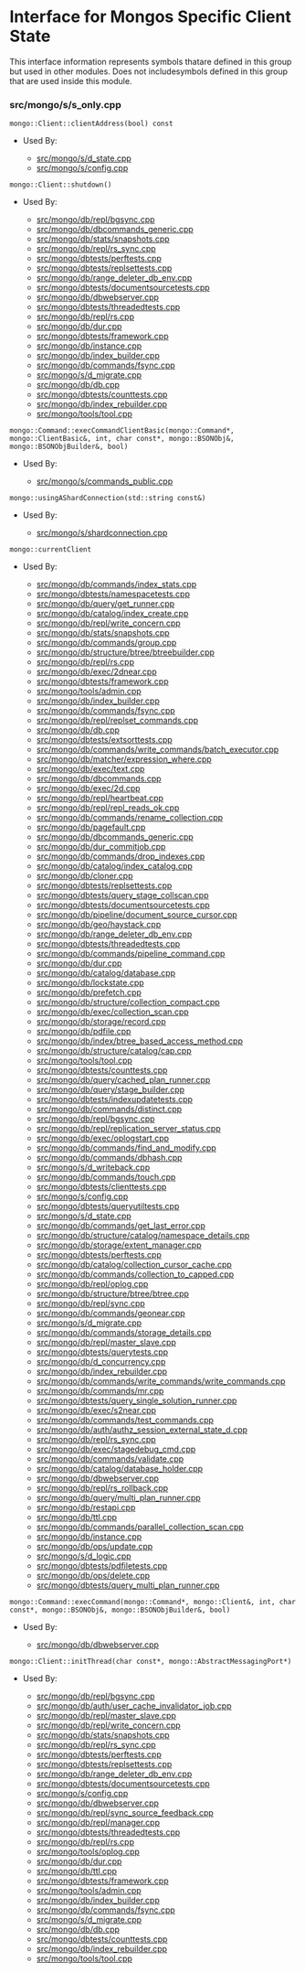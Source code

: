 
# Interface for Mongos Specific Client State
This interface information represents symbols thatare defined in this group but used in other modules.  Does not includesymbols defined in this group that are used inside this module.

### src/mongo/s/s\_only.cpp

<div></div>

    mongo::Client::clientAddress(bool) const

- Used By:

    - [src/mongo/s/d\_state.cpp](../../../sharding/sharding)
    - [src/mongo/s/config.cpp](../../../sharding/sharding)

<div></div>

    mongo::Client::shutdown()

- Used By:

    - [src/mongo/db/repl/bgsync.cpp](../../../replication/replication)
    - [src/mongo/db/dbcommands\_generic.cpp](../../../queries/database\_commands)
    - [src/mongo/db/stats/snapshots.cpp](../../../utilities/utilities)
    - [src/mongo/db/repl/rs\_sync.cpp](../../../replication/replication)
    - [src/mongo/dbtests/perftests.cpp](../../../tests/unit\_tests)
    - [src/mongo/dbtests/replsettests.cpp](../../../tests/unit\_tests)
    - [src/mongo/db/range\_deleter\_db\_env.cpp](../../../sharding/sharding)
    - [src/mongo/dbtests/documentsourcetests.cpp](../../../tests/unit\_tests)
    - [src/mongo/db/dbwebserver.cpp](../../../network/web\_server)
    - [src/mongo/dbtests/threadedtests.cpp](../../../tests/unit\_tests)
    - [src/mongo/db/repl/rs.cpp](../../../replication/replication)
    - [src/mongo/db/dur.cpp](../../../storage/journaling)
    - [src/mongo/dbtests/framework.cpp](../../../tests/unit\_tests)
    - [src/mongo/db/instance.cpp](../../../storage/storage\_layer\_structure)
    - [src/mongo/db/index\_builder.cpp](../../../queries/indexing)
    - [src/mongo/db/commands/fsync.cpp](../../../queries/database\_commands)
    - [src/mongo/s/d\_migrate.cpp](../../../sharding/sharding)
    - [src/mongo/db/db.cpp](../../../process\_management/mongos\_and\_mongod\_mains)
    - [src/mongo/dbtests/counttests.cpp](../../../tests/unit\_tests)
    - [src/mongo/db/index\_rebuilder.cpp](../../../queries/indexing)
    - [src/mongo/tools/tool.cpp](../../../tools/tools)

<div></div>

    mongo::Command::execCommandClientBasic(mongo::Command*, mongo::ClientBasic&, int, char const*, mongo::BSONObj&, mongo::BSONObjBuilder&, bool)

- Used By:

    - [src/mongo/s/commands\_public.cpp](../../../sharding/sharding)

<div></div>

    mongo::usingAShardConnection(std::string const&)

- Used By:

    - [src/mongo/s/shardconnection.cpp](../../../sharding/sharding)

<div></div>

    mongo::currentClient

- Used By:

    - [src/mongo/db/commands/index\_stats.cpp](../../../queries/database\_commands)
    - [src/mongo/dbtests/namespacetests.cpp](../../../tests/unit\_tests)
    - [src/mongo/db/query/get\_runner.cpp](../../../queries/core\_query\_system)
    - [src/mongo/db/catalog/index\_create.cpp](../../../storage/storage\_layer\_structure)
    - [src/mongo/db/repl/write\_concern.cpp](../../../replication/replication)
    - [src/mongo/db/stats/snapshots.cpp](../../../utilities/utilities)
    - [src/mongo/db/commands/group.cpp](../../../queries/database\_commands)
    - [src/mongo/db/structure/btree/btreebuilder.cpp](../../../storage/storage\_layer\_structure)
    - [src/mongo/db/repl/rs.cpp](../../../replication/replication)
    - [src/mongo/db/exec/2dnear.cpp](../../../queries/core\_query\_system)
    - [src/mongo/dbtests/framework.cpp](../../../tests/unit\_tests)
    - [src/mongo/tools/admin.cpp](../../../tools/tools)
    - [src/mongo/db/index\_builder.cpp](../../../queries/indexing)
    - [src/mongo/db/commands/fsync.cpp](../../../queries/database\_commands)
    - [src/mongo/db/repl/replset\_commands.cpp](../../../replication/replication)
    - [src/mongo/db/db.cpp](../../../process\_management/mongos\_and\_mongod\_mains)
    - [src/mongo/dbtests/extsorttests.cpp](../../../tests/unit\_tests)
    - [src/mongo/db/commands/write\_commands/batch\_executor.cpp](../../../network/write\_commands)
    - [src/mongo/db/matcher/expression\_where.cpp](../../../queries/core\_query\_system)
    - [src/mongo/db/exec/text.cpp](../../../queries/core\_query\_system)
    - [src/mongo/db/dbcommands.cpp](../../../queries/database\_commands)
    - [src/mongo/db/exec/2d.cpp](../../../queries/core\_query\_system)
    - [src/mongo/db/repl/heartbeat.cpp](../../../replication/replication)
    - [src/mongo/db/repl/repl\_reads\_ok.cpp](../../../replication/replication)
    - [src/mongo/db/commands/rename\_collection.cpp](../../../queries/database\_commands)
    - [src/mongo/db/pagefault.cpp](../../../storage/page\_fault\_utilities)
    - [src/mongo/db/dbcommands\_generic.cpp](../../../queries/database\_commands)
    - [src/mongo/db/dur\_commitjob.cpp](../../../storage/journaling)
    - [src/mongo/db/commands/drop\_indexes.cpp](../../../queries/database\_commands)
    - [src/mongo/db/catalog/index\_catalog.cpp](../../../storage/storage\_layer\_structure)
    - [src/mongo/db/cloner.cpp](../../../storage/storage\_layer\_structure)
    - [src/mongo/dbtests/replsettests.cpp](../../../tests/unit\_tests)
    - [src/mongo/dbtests/query\_stage\_collscan.cpp](../../../tests/unit\_tests)
    - [src/mongo/dbtests/documentsourcetests.cpp](../../../tests/unit\_tests)
    - [src/mongo/db/pipeline/document\_source\_cursor.cpp](../../../queries/aggregation\_framework)
    - [src/mongo/db/geo/haystack.cpp](../../../queries/geo\_queries)
    - [src/mongo/db/range\_deleter\_db\_env.cpp](../../../sharding/sharding)
    - [src/mongo/dbtests/threadedtests.cpp](../../../tests/unit\_tests)
    - [src/mongo/db/commands/pipeline\_command.cpp](../../../queries/aggregation\_framework)
    - [src/mongo/db/dur.cpp](../../../storage/journaling)
    - [src/mongo/db/catalog/database.cpp](../../../storage/storage\_layer\_structure)
    - [src/mongo/db/lockstate.cpp](../../../queries/concurrency)
    - [src/mongo/db/prefetch.cpp](../../../storage/page\_fault\_utilities)
    - [src/mongo/db/structure/collection\_compact.cpp](../../../storage/storage\_layer\_structure)
    - [src/mongo/db/exec/collection\_scan.cpp](../../../queries/core\_query\_system)
    - [src/mongo/db/storage/record.cpp](../../../storage/storage\_layer\_structure)
    - [src/mongo/db/pdfile.cpp](../../../storage/storage\_layer\_structure)
    - [src/mongo/db/index/btree\_based\_access\_method.cpp](../../../queries/indexing)
    - [src/mongo/db/structure/catalog/cap.cpp](../../../storage/storage\_layer\_structure)
    - [src/mongo/tools/tool.cpp](../../../tools/tools)
    - [src/mongo/dbtests/counttests.cpp](../../../tests/unit\_tests)
    - [src/mongo/db/query/cached\_plan\_runner.cpp](../../../queries/core\_query\_system)
    - [src/mongo/db/query/stage\_builder.cpp](../../../queries/core\_query\_system)
    - [src/mongo/dbtests/indexupdatetests.cpp](../../../tests/unit\_tests)
    - [src/mongo/db/commands/distinct.cpp](../../../queries/database\_commands)
    - [src/mongo/db/repl/bgsync.cpp](../../../replication/replication)
    - [src/mongo/db/repl/replication\_server\_status.cpp](../../../replication/replication)
    - [src/mongo/db/exec/oplogstart.cpp](../../../queries/core\_query\_system)
    - [src/mongo/db/commands/find\_and\_modify.cpp](../../../queries/database\_commands)
    - [src/mongo/db/commands/dbhash.cpp](../../../queries/database\_commands)
    - [src/mongo/s/d\_writeback.cpp](../../../sharding/writeback\_listener)
    - [src/mongo/db/commands/touch.cpp](../../../queries/database\_commands)
    - [src/mongo/dbtests/clienttests.cpp](../../../tests/unit\_tests)
    - [src/mongo/s/config.cpp](../../../sharding/sharding)
    - [src/mongo/dbtests/queryutiltests.cpp](../../../tests/unit\_tests)
    - [src/mongo/s/d\_state.cpp](../../../sharding/sharding)
    - [src/mongo/db/commands/get\_last\_error.cpp](../../../queries/database\_commands)
    - [src/mongo/db/structure/catalog/namespace\_details.cpp](../../../storage/storage\_layer\_structure)
    - [src/mongo/db/storage/extent\_manager.cpp](../../../storage/storage\_layer\_structure)
    - [src/mongo/dbtests/perftests.cpp](../../../tests/unit\_tests)
    - [src/mongo/db/catalog/collection\_cursor\_cache.cpp](../../../storage/storage\_layer\_structure)
    - [src/mongo/db/commands/collection\_to\_capped.cpp](../../../queries/database\_commands)
    - [src/mongo/db/repl/oplog.cpp](../../../replication/replication)
    - [src/mongo/db/structure/btree/btree.cpp](../../../storage/storage\_layer\_structure)
    - [src/mongo/db/repl/sync.cpp](../../../replication/replication)
    - [src/mongo/db/commands/geonear.cpp](../../../queries/database\_commands)
    - [src/mongo/s/d\_migrate.cpp](../../../sharding/sharding)
    - [src/mongo/db/commands/storage\_details.cpp](../../../queries/database\_commands)
    - [src/mongo/db/repl/master\_slave.cpp](../../../replication/replication)
    - [src/mongo/dbtests/querytests.cpp](../../../tests/unit\_tests)
    - [src/mongo/db/d\_concurrency.cpp](../../../queries/concurrency)
    - [src/mongo/db/index\_rebuilder.cpp](../../../queries/indexing)
    - [src/mongo/db/commands/write\_commands/write\_commands.cpp](../../../network/write\_commands)
    - [src/mongo/db/commands/mr.cpp](../../../queries/database\_commands)
    - [src/mongo/dbtests/query\_single\_solution\_runner.cpp](../../../tests/unit\_tests)
    - [src/mongo/db/exec/s2near.cpp](../../../queries/core\_query\_system)
    - [src/mongo/db/commands/test\_commands.cpp](../../../queries/database\_commands)
    - [src/mongo/db/auth/authz\_session\_external\_state\_d.cpp](../../../security/authorization)
    - [src/mongo/db/repl/rs\_sync.cpp](../../../replication/replication)
    - [src/mongo/db/exec/stagedebug\_cmd.cpp](../../../queries/core\_query\_system)
    - [src/mongo/db/commands/validate.cpp](../../../queries/database\_commands)
    - [src/mongo/db/catalog/database\_holder.cpp](../../../storage/storage\_layer\_structure)
    - [src/mongo/db/dbwebserver.cpp](../../../network/web\_server)
    - [src/mongo/db/repl/rs\_rollback.cpp](../../../replication/replication)
    - [src/mongo/db/query/multi\_plan\_runner.cpp](../../../queries/core\_query\_system)
    - [src/mongo/db/restapi.cpp](../../../network/web\_server)
    - [src/mongo/db/ttl.cpp](../../../queries/indexing)
    - [src/mongo/db/commands/parallel\_collection\_scan.cpp](../../../queries/database\_commands)
    - [src/mongo/db/instance.cpp](../../../storage/storage\_layer\_structure)
    - [src/mongo/db/ops/update.cpp](../../../queries/core\_query\_system)
    - [src/mongo/s/d\_logic.cpp](../../../sharding/writeback\_listener)
    - [src/mongo/dbtests/pdfiletests.cpp](../../../tests/unit\_tests)
    - [src/mongo/db/ops/delete.cpp](../../../queries/core\_query\_system)
    - [src/mongo/dbtests/query\_multi\_plan\_runner.cpp](../../../tests/unit\_tests)

<div></div>

    mongo::Command::execCommand(mongo::Command*, mongo::Client&, int, char const*, mongo::BSONObj&, mongo::BSONObjBuilder&, bool)

- Used By:

    - [src/mongo/db/dbwebserver.cpp](../../../network/web\_server)

<div></div>

    mongo::Client::initThread(char const*, mongo::AbstractMessagingPort*)

- Used By:

    - [src/mongo/db/repl/bgsync.cpp](../../../replication/replication)
    - [src/mongo/db/auth/user\_cache\_invalidator\_job.cpp](../../../security/authorization)
    - [src/mongo/db/repl/master\_slave.cpp](../../../replication/replication)
    - [src/mongo/db/repl/write\_concern.cpp](../../../replication/replication)
    - [src/mongo/db/stats/snapshots.cpp](../../../utilities/utilities)
    - [src/mongo/db/repl/rs\_sync.cpp](../../../replication/replication)
    - [src/mongo/dbtests/perftests.cpp](../../../tests/unit\_tests)
    - [src/mongo/dbtests/replsettests.cpp](../../../tests/unit\_tests)
    - [src/mongo/db/range\_deleter\_db\_env.cpp](../../../sharding/sharding)
    - [src/mongo/dbtests/documentsourcetests.cpp](../../../tests/unit\_tests)
    - [src/mongo/s/config.cpp](../../../sharding/sharding)
    - [src/mongo/db/dbwebserver.cpp](../../../network/web\_server)
    - [src/mongo/db/repl/sync\_source\_feedback.cpp](../../../replication/replication)
    - [src/mongo/db/repl/manager.cpp](../../../replication/replication)
    - [src/mongo/dbtests/threadedtests.cpp](../../../tests/unit\_tests)
    - [src/mongo/db/repl/rs.cpp](../../../replication/replication)
    - [src/mongo/tools/oplog.cpp](../../../tools/tools)
    - [src/mongo/db/dur.cpp](../../../storage/journaling)
    - [src/mongo/db/ttl.cpp](../../../queries/indexing)
    - [src/mongo/dbtests/framework.cpp](../../../tests/unit\_tests)
    - [src/mongo/tools/admin.cpp](../../../tools/tools)
    - [src/mongo/db/index\_builder.cpp](../../../queries/indexing)
    - [src/mongo/db/commands/fsync.cpp](../../../queries/database\_commands)
    - [src/mongo/s/d\_migrate.cpp](../../../sharding/sharding)
    - [src/mongo/db/db.cpp](../../../process\_management/mongos\_and\_mongod\_mains)
    - [src/mongo/dbtests/counttests.cpp](../../../tests/unit\_tests)
    - [src/mongo/db/index\_rebuilder.cpp](../../../queries/indexing)
    - [src/mongo/tools/tool.cpp](../../../tools/tools)
